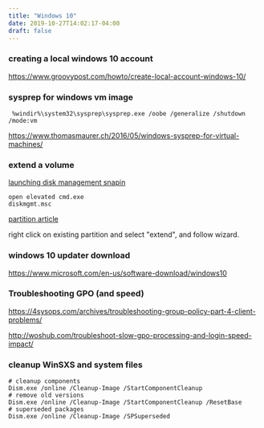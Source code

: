 ```yaml
---
title: "Windows 10"
date: 2019-10-27T14:02:17-04:00
draft: false
---
```


### creating a local windows 10 account
https://www.groovypost.com/howto/create-local-account-windows-10/


### sysprep for windows vm image

```
 %windir%\system32\sysprep\sysprep.exe /oobe /generalize /shutdown /mode:vm
```

https://www.thomasmaurer.ch/2016/05/windows-sysprep-for-virtual-machines/


### extend a volume


[launching disk management snapin](https://www.isunshare.com/windows-10/7-ways-to-open-disk-management-in-windows-10.html)

```
open elevated cmd.exe
diskmgmt.msc
```

[partition article](https://www.howtogeek.com/101862/how-to-manage-partitions-on-windows-without-downloading-any-other-software/)

right click on existing partition and select "extend", and follow wizard.


### windows 10 updater download

https://www.microsoft.com/en-us/software-download/windows10


### Troubleshooting GPO (and speed)

https://4sysops.com/archives/troubleshooting-group-policy-part-4-client-problems/

http://woshub.com/troubleshoot-slow-gpo-processing-and-login-speed-impact/

### cleanup WinSXS and system files

```
# cleanup components
Dism.exe /online /Cleanup-Image /StartComponentCleanup
# remove old versions
Dism.exe /online /Cleanup-Image /StartComponentCleanup /ResetBase
# superseded packages
Dism.exe /online /Cleanup-Image /SPSuperseded
```